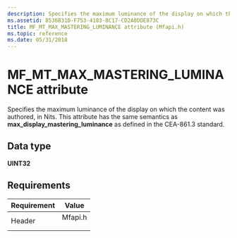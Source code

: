 ```yaml
---
description: Specifies the maximum luminance of the display on which the content was authored, in Nits. This attribute has the same semantics as max\_display\_mastering\_luminance as defined in the CEA-861.3 standard.
ms.assetid: 8536B31D-F753-4183-8C17-CD2A0DDE873C
title: MF_MT_MAX_MASTERING_LUMINANCE attribute (Mfapi.h)
ms.topic: reference
ms.date: 05/31/2018
---
```


# MF\_MT\_MAX\_MASTERING\_LUMINANCE attribute

Specifies the maximum luminance of the display on which the content was authored, in Nits. This attribute has the same semantics as **max\_display\_mastering\_luminance** as defined in the CEA-861.3 standard.

## Data type

**UINT32**

## Requirements



| Requirement | Value |
|-------------------|------------------------------------------------------------------------------------|
| Header<br/> | <dl> <dt>Mfapi.h</dt> </dl> |



 

 




